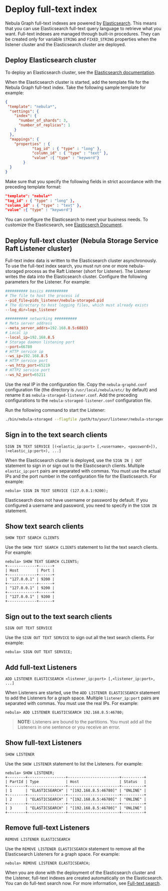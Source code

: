 # Deploy full-text index

Nebula Graph full-text indexes are powered by [Elasticsearch](https://en.wikipedia.org/wiki/Elasticsearch).  This means that you can use Elasticsearch full-text query language to retrieve what you want. Full-text indexes are managed through built-in procedures. They can be created only for variable `STRING` and `FIXED_STRING` properties when the listener cluster and the Elasticsearch cluster are deployed.

## Deploy Elasticsearch cluster

To deploy an Elasticsearch cluster, see the [Elasticsearch documentation](https://www.elastic.co/guide/en/cloud-on-k8s/current/k8s-deploy-elasticsearch.html).

When the Elasticsearch cluster is started, add the template file for the Nebula Graph full-text index. Take the following sample template for example:

```json
{
 "template": "nebula*",
  "settings": {
    "index": {
      "number_of_shards": 3,
      "number_of_replicas": 1
    }
  },
  "mappings": {
    "properties" : {
            "tag_id" : { "type" : "long" },
            "column_id" : { "type" : "text" },
            "value" :{ "type" : "keyword"}
        }
  }
}
```

Make sure that you specify the following fields in strict accordance with the preceding template format:

```json
"template": "nebula*"
"tag_id" : { "type" : "long" },
"column_id" : { "type" : "text" },
"value" :{ "type" : "keyword"}
```

You can configure the Elasticsearch to meet your business needs.  To customize the Elasticsearch, see [Elasticserch Document](https://www.elastic.co/guide/en/elasticsearch/reference/current/settings.html).

## Deploy full-text cluster (Nebula Storage Service Raft Listener cluster)

Full-text index data is written to the Elasticsearch cluster asynchronously. To use the full-text index search, you must run one or more nebula-storaged process as the Raft Listener (short for Listener). The Listener writes the data into the Elasticsearch cluster. Configure the following parameters for the Listener. For example:

```conf
########## basics ##########
# The file to host the process id
--pid_file=pids_listener/nebula-storaged.pid
# The directory to host logging files, which must already exists
--log_dir=logs_listener

########## networking ##########
# Meta server address
--meta_server_addrs=192.168.8.5:68833
# Local ip
--local_ip=192.168.8.5
# Storage daemon listening port
--port=66780
# HTTP service ip
--ws_ip=192.168.8.5
# HTTP service port
--ws_http_port=65219
# HTTP2 service port
--ws_h2_port=65211
```

Use the real IP in the configuration file. Copy the `nebula-graphd.conf` configuration file (the directory is `/usr/local/nebula/etc/` by default) and rename it as `nebula-storaged-listener.conf`. Add the preceding configurations to the `nebula-storaged-listener.conf` configuration file.

Run the following command to start the Listener:

```bash
./bin/nebula-storaged --flagfile /path/to/your/listener/nebula-storaged-listener.conf
```

## Sign in to the text search clients

```ngql
SIGN IN TEXT SERVICE [(<elastic_ip:port> [,<username>, <password>]), (<elastic_ip:port>), ...]
```

When the Elasticsearch cluster is deployed, use the `SIGN IN | OUT` statement to sign in or sign out to the Elasticsearch clients. Multiple `elastic_ip:port` pairs are separated with commas. You must use the actual IPs and the port number in the configuration file for the Elasticsearch. For example:

```ngql
nebula> SIGN IN TEXT SERVICE (127.0.0.1:9200);
```

Elasticsearch does not have username or password by default. If you configured a username and password, you need to specify in the `SIGN IN` statement.

## Show text search clients

```ngql
SHOW TEXT SEARCH CLIENTS
```

Use the `SHOW TEXT SEARCH CLIENTS` statement to list the text search clients. For example:

```ngql
nebula> SHOW TEXT SEARCH CLIENTS;
+-------------+------+
| Host        | Port |
+-------------+------+
| "127.0.0.1" | 9200 |
+-------------+------+
| "127.0.0.1" | 9200 |
+-------------+------+
| "127.0.0.1" | 9200 |
+-------------+------+
```

## Sign out to the text search clients

```ngql
SIGN OUT TEXT SERVICE
```

Use the `SIGN OUT TEXT SERVICE` to sign out all the text search clients. For example:

```ngql
nebula> SIGN OUT TEXT SERVICE;
```

## Add full-text Listeners

```ngql
ADD LISTENER ELASTICSEARCH <listener_ip:port> [,<listener_ip:port>, ...]
```

When Listeners are started, use the `ADD LISTENER ELASTICSEARCH` statement to add the Listeners for a graph space. Multiple `listener_ip:port` pairs are separated with commas. You must use the real IPs. For example:

```ngql
nebula> ADD LISTENER ELASTICSEARCH 192.168.8.5:46780;
```

> **NOTE:** Listeners are bound to the partitions. You must add all the Listeners in one sentence or you receive an error.

## Show full-text Listeners

```ngql
SHOW LISTENER
```

Use the `SHOW LISTENER` statement to list the Listeners. For example:

```ngql
nebula> SHOW LISTENER;
+--------+-----------------+-----------------------+----------+
| PartId | Type            | Host                  | Status   |
+--------+-----------------+-----------------------+----------+
| 1      | "ELASTICSEARCH" | "[192.168.8.5:46780]" | "ONLINE" |
+--------+-----------------+-----------------------+----------+
| 2      | "ELASTICSEARCH" | "[192.168.8.5:46780]" | "ONLINE" |
+--------+-----------------+-----------------------+----------+
| 3      | "ELASTICSEARCH" | "[192.168.8.5:46780]" | "ONLINE" |
+--------+-----------------+-----------------------+----------+
```

## Remove full-text Listeners

```ngql
REMOVE LISTENER ELASTICSEARCH
```

Use the `REMOVE LISTENER ELASTICSEARCH` statement to remove all the Elasticsearch Listeners for a graph space. For example:

```ngql
nebula> REMOVE LISTENER ELASTICSEARCH;
```

When you are done with the deployment of the Elasticsearch cluster and the Listener, full-text indexes are created automatically on the Elasticsearch. You can do full-text search now. For more information, see [Full-text search](../../3.ngql-guide/14.index-statements/7.search-with-text-based-index.md).
